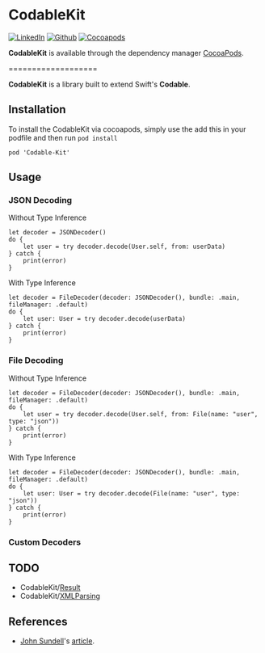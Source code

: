 # CodableKit

[![LinkedIn](https://img.shields.io/badge/LinkedIn-zjgpesquera-blue.svg)](https://www.linkedin.com/in/zjgpesquera/)
[![Github](https://img.shields.io/badge/Github-kuyazee-blue.svg)](https://github.com/kuyazee)
[![Cocoapods](https://img.shields.io/badge/Cocoapods-supported-red.svg)](http://cocoapods.org)

__CodableKit__ is available through the dependency manager [CocoaPods](http://cocoapods.org).

===================

__CodableKit__ is a library built to extend Swift's __Codable__.

## Installation

To install the CodableKit via cocoapods, simply use the add this in your podfile and then run `pod install`

```Cocoapods
pod 'Codable-Kit'
```

## Usage

### JSON Decoding

Without Type Inference

```
let decoder = JSONDecoder()
do {
    let user = try decoder.decode(User.self, from: userData)
} catch {
    print(error)
}
```

With Type Inference

```
let decoder = FileDecoder(decoder: JSONDecoder(), bundle: .main, fileManager: .default)
do {
    let user: User = try decoder.decode(userData)
} catch {
    print(error)
}
```


### File Decoding

Without Type Inference

```
let decoder = FileDecoder(decoder: JSONDecoder(), bundle: .main, fileManager: .default)
do {
    let user = try decoder.decode(User.self, from: File(name: "user", type: "json"))
} catch {
    print(error)
}
```

With Type Inference

```
let decoder = FileDecoder(decoder: JSONDecoder(), bundle: .main, fileManager: .default)
do {
    let user: User = try decoder.decode(File(name: "user", type: "json"))
} catch {
    print(error)
}
```


### Custom Decoders

## TODO

- CodableKit/[Result](https://github.com/antitypical/Result)
- CodableKit/[XMLParsing](https://github.com/ShawnMoore/XMLParsing)

## References

- [John Sundell](https://www.swiftbysundell.com)'s [article](https://www.swiftbysundell.com/posts/type-inference-powered-serialization-in-swift).
